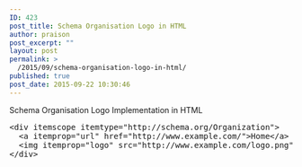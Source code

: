 ```yaml
---
ID: 423
post_title: Schema Organisation Logo in HTML
author: praison
post_excerpt: ""
layout: post
permalink: >
  /2015/09/schema-organisation-logo-in-html/
published: true
post_date: 2015-09-22 10:30:46
---
```

Schema Organisation Logo Implementation in HTML
<pre>&lt;div itemscope itemtype="http://schema.org/Organization"&gt;
  &lt;a itemprop="url" href="http://www.example.com/"&gt;Home&lt;/a&gt;
  &lt;img itemprop="logo" src="http://www.example.com/logo.png" /&gt;
&lt;/div&gt;</pre>